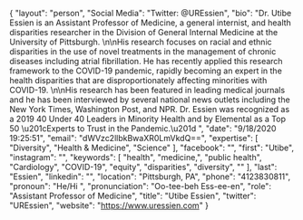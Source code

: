 {
  "layout": "person",
  "Social Media": "Twitter: @UREssien",
  "bio": "Dr. Utibe Essien is an Assistant Professor of Medicine, a general internist, and health disparities researcher in the Division of General Internal Medicine at the University of Pittsburgh. \n\nHis research focuses on racial and ethnic disparities in the use of novel treatments in the management of chronic diseases including atrial fibrillation. He has recently applied this research framework to the COVID-19 pandemic, rapidly becoming an expert in the health disparities that are disproportionately affecting minorities with COVID-19. \n\nHis research has been featured in leading medical journals and he has been interviewed by several national news outlets including the New York Times, Washington Post, and NPR. Dr. Essien was recognized as a 2019 40 Under 40 Leaders in Minority Health and by Elemental as a Top 50 \u201cExperts to Trust in the Pandemic.\u201d ",
  "date": "9/18/2020 19:25:51",
  "email": "dWVzc2llbkBwaXR0LmVkdQ==",
  "expertise": [
    "Diversity",
    "Health & Medicine",
    "Science"
  ],
  "facebook": "",
  "first": "Utibe",
  "instagram": "",
  "keywords": [
    "health",
    "medicine,",
    "public health",
    "Cardiology",
    "COVID-19",
    "equity",
    "disparities",
    "diversity",
    ""
  ],
  "last": "Essien",
  "linkedin": "",
  "location": "Pittsburgh, PA",
  "phone": "4123830811",
  "pronoun": "He/Hi ",
  "pronunciation": "Oo-tee-beh Ess-ee-en",
  "role": "Assistant Professor of Medicine",
  "title": "Utibe Essien",
  "twitter": "UREssien",
  "website": "https://www.uressien.com"
}
